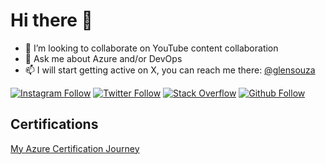 # Hi there 👋

- 👯 I’m looking to collaborate on YouTube content collaboration
- 💬 Ask me about Azure and/or DevOps
- 📫 I will start getting active on X, you can reach me there: [@glensouza](https://twitter.com/glenster75)

[![Instagram Follow](https://img.shields.io/badge/Instagram-Follow-brightgreen)](https://www.instagram.com/glenster75)
[![Twitter Follow](https://img.shields.io/badge/Twitter-Follow-brightgreen)](https://twitter.com/glenster75)
[![Stack Overflow](https://img.shields.io/badge/Stack%20Overflow-Questions-brightgreen)](https://stackoverflow.com/users/7609268/glen-souza)
[![Github Follow](https://img.shields.io/github/followers/glensouza?label=glensouza&style=social)](https://github.com/glensouza/)

## Certifications

[My Azure Certification Journey](https://github.com/glensouza/Azure-Certification)
